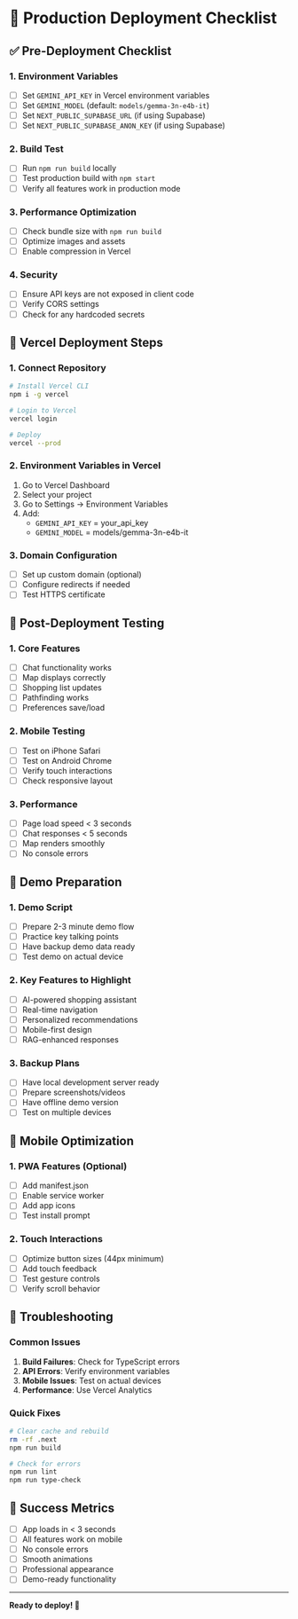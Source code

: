 # 🚀 **Production Deployment Checklist**

## ✅ **Pre-Deployment Checklist**

### **1. Environment Variables**
- [ ] Set `GEMINI_API_KEY` in Vercel environment variables
- [ ] Set `GEMINI_MODEL` (default: `models/gemma-3n-e4b-it`)
- [ ] Set `NEXT_PUBLIC_SUPABASE_URL` (if using Supabase)
- [ ] Set `NEXT_PUBLIC_SUPABASE_ANON_KEY` (if using Supabase)

### **2. Build Test**
- [ ] Run `npm run build` locally
- [ ] Test production build with `npm start`
- [ ] Verify all features work in production mode

### **3. Performance Optimization**
- [ ] Check bundle size with `npm run build`
- [ ] Optimize images and assets
- [ ] Enable compression in Vercel

### **4. Security**
- [ ] Ensure API keys are not exposed in client code
- [ ] Verify CORS settings
- [ ] Check for any hardcoded secrets

## 🚀 **Vercel Deployment Steps**

### **1. Connect Repository**
```bash
# Install Vercel CLI
npm i -g vercel

# Login to Vercel
vercel login

# Deploy
vercel --prod
```

### **2. Environment Variables in Vercel**
1. Go to Vercel Dashboard
2. Select your project
3. Go to Settings → Environment Variables
4. Add:
   - `GEMINI_API_KEY` = your_api_key
   - `GEMINI_MODEL` = models/gemma-3n-e4b-it

### **3. Domain Configuration**
- [ ] Set up custom domain (optional)
- [ ] Configure redirects if needed
- [ ] Test HTTPS certificate

## 🧪 **Post-Deployment Testing**

### **1. Core Features**
- [ ] Chat functionality works
- [ ] Map displays correctly
- [ ] Shopping list updates
- [ ] Pathfinding works
- [ ] Preferences save/load

### **2. Mobile Testing**
- [ ] Test on iPhone Safari
- [ ] Test on Android Chrome
- [ ] Verify touch interactions
- [ ] Check responsive layout

### **3. Performance**
- [ ] Page load speed < 3 seconds
- [ ] Chat responses < 5 seconds
- [ ] Map renders smoothly
- [ ] No console errors

## 🎯 **Demo Preparation**

### **1. Demo Script**
- [ ] Prepare 2-3 minute demo flow
- [ ] Practice key talking points
- [ ] Have backup demo data ready
- [ ] Test demo on actual device

### **2. Key Features to Highlight**
- [ ] AI-powered shopping assistant
- [ ] Real-time navigation
- [ ] Personalized recommendations
- [ ] Mobile-first design
- [ ] RAG-enhanced responses

### **3. Backup Plans**
- [ ] Have local development server ready
- [ ] Prepare screenshots/videos
- [ ] Have offline demo version
- [ ] Test on multiple devices

## 📱 **Mobile Optimization**

### **1. PWA Features** (Optional)
- [ ] Add manifest.json
- [ ] Enable service worker
- [ ] Add app icons
- [ ] Test install prompt

### **2. Touch Interactions**
- [ ] Optimize button sizes (44px minimum)
- [ ] Add touch feedback
- [ ] Test gesture controls
- [ ] Verify scroll behavior

## 🔧 **Troubleshooting**

### **Common Issues**
1. **Build Failures**: Check for TypeScript errors
2. **API Errors**: Verify environment variables
3. **Mobile Issues**: Test on actual devices
4. **Performance**: Use Vercel Analytics

### **Quick Fixes**
```bash
# Clear cache and rebuild
rm -rf .next
npm run build

# Check for errors
npm run lint
npm run type-check
```

## 🎉 **Success Metrics**

- [ ] App loads in < 3 seconds
- [ ] All features work on mobile
- [ ] No console errors
- [ ] Smooth animations
- [ ] Professional appearance
- [ ] Demo-ready functionality

---

**Ready to deploy! 🚀**
